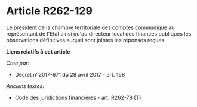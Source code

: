 # Article R262-129

Le président de la chambre territoriale des comptes communique au représentant de l'Etat ainsi qu'au directeur local des
finances publiques les observations définitives auquel sont jointes les réponses reçues.

**Liens relatifs à cet article**

_Créé par_:

  - Décret n°2017-671 du 28 avril 2017 - art. 168

_Anciens textes_:

  - Code des juridictions financières - art. R262-78 (T)
